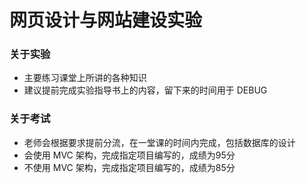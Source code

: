 # 网页设计与网站建设实验

### 关于实验
- 主要练习课堂上所讲的各种知识
- 建议提前完成实验指导书上的内容，留下来的时间用于 DEBUG

### 关于考试
- 老师会根据要求提前分流，在一堂课的时间内完成，包括数据库的设计
- 会使用 MVC 架构，完成指定项目编写的，成绩为95分
- 不使用 MVC 架构，完成指定项目编写的，成绩为85分


